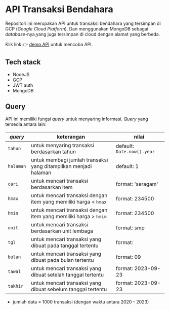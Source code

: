 # API Transaksi Bendahara

Repositori ini merupakan API untuk transaksi bendahara yang tersimpan di GCP (_Google Cloud Platform_). Dan menggunakan MongoDB sebagai _database_-nya,yang juga tersimpan di cloud dengan alamat yang berbeda.

Klik link 👉 [demo API](https://bendaharaapi-392411.as.r.appspot.com/api/pengguna/1/transaksi?tahun=2023) untuk mencoba API.

## Tech stack

- NodeJS
- GCP
- JWT auth
- MongoDB

## Query

API ini memiliki fungsi _query_ untuk menyaring informasi. _Query_ yang tersedia antara lain:

| _query_   | keterangan                                                       | nilai                      |
| --------- | ---------------------------------------------------------------- | -------------------------- |
| `tahun`   | untuk menyaring transaksi berdasarkan tahun                      | default: `Date.now().year` |
| `halaman` | untuk membagi jumlah transaksi yang ditampilkan menjadi halaman  | default: 1                 |
| `cari`    | untuk mencari transaksi berdasarkan item                         | format: 'seragam'          |
| `hmax`    | untuk mencari transaksi dengan item yang memiliki harga < `hmax` | format: 234500             |
| `hmin`    | untuk mencari transaksi dengan item yang memiliki harga > `hmim` | format: 234500             |
| `unit`    | untuk mencari transaksi berdasarkan unit lembaga                 | format: smp                |
| `tgl`     | untuk mencari transaksi yang dibuat pada tanggal tertentu        | format:                    |
| `bulan`   | untuk mencari transaksi yang dibuat pada bulan tertentu          | format: 09                 |
| `tawal`   | untuk mencari transaksi yang dibuat setelah tanggal tertentu     | format: 2023-09-23         |
| `takhir`  | untuk mencari transaksi yang dibuat sebelum tanggal tertentu     | format: 2023-09-23         |

- jumlah data = 1000 transaksi (dengan waktu antara 2020 - 2023)
